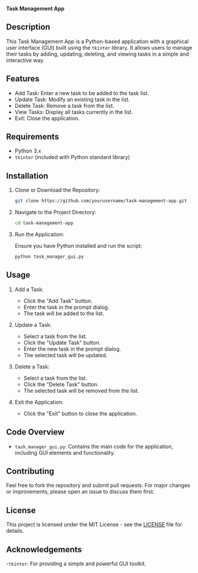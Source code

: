 **Task Management App**

## Description

This Task Management App is a Python-based application with a graphical user interface (GUI) built using the `tkinter` library. It allows users to manage their tasks by adding, updating, deleting, and viewing tasks in a simple and interactive way.

## Features

- Add Task: Enter a new task to be added to the task list.
- Update Task: Modify an existing task in the list.
- Delete Task: Remove a task from the list.
- View Tasks: Display all tasks currently in the list.
- Exit: Close the application.

## Requirements

- Python 3.x
- `tkinter` (included with Python standard library)

## Installation

1. Clone or Download the Repository:

   ```bash
   git clone https://github.com/yourusername/task-management-app.git
   ```

2. Navigate to the Project Directory:

   ```bash
   cd task-management-app
   ```

3. Run the Application:

   Ensure you have Python installed and run the script:

   ```bash
   python task_manager_gui.py
   ```

## Usage

1. Add a Task:
   - Click the "Add Task" button.
   - Enter the task in the prompt dialog.
   - The task will be added to the list.

2. Update a Task:
   - Select a task from the list.
   - Click the "Update Task" button.
   - Enter the new task in the prompt dialog.
   - The selected task will be updated.

3. Delete a Task:
   - Select a task from the list.
   - Click the "Delete Task" button.
   - The selected task will be removed from the list.

4. Exit the Application:
   - Click the "Exit" button to close the application.

## Code Overview

- `task_manager_gui.py`: Contains the main code for the application, including GUI elements and functionality.

## Contributing

Feel free to fork the repository and submit pull requests. For major changes or improvements, please open an issue to discuss them first.

## License

This project is licensed under the MIT License - see the [LICENSE](LICENSE) file for details.

## Acknowledgements

-`tkinter`: For providing a simple and powerful GUI toolkit.


